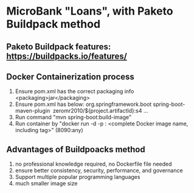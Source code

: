 # MicroBank "Loans", with Paketo Buildpack method
## Paketo Buildpack features: https://buildpacks.io/features/

## Docker Containerization process
1. Ensure pom.xml has the correct packaging info \<packaging>jar\</packaging> 
2. Ensure pom.xml has below:
    <build>
        <plugins>
            <plugin>
                <groupId>org.springframework.boot</groupId>
                <artifactId>spring-boot-maven-plugin</artifactId>
                <configuration>
                    <image>
                        <name>
                            zeromr2010/${project.artifactId}:s4
                        </name>
                    </image>
                </configuration>
            </plugin>
        ...
3. Run command "mvn spring-boot:build-image"
4. Run container by "docker run -d -p <External port>:<Container port> <complete Docker image name, including tag>"
   (8090:any)

## Advantages of Buildpoacks method 
1. no professional knowledge required, no Dockerfile file needed
2. ensure better consistency, security, performance, and governance
3. Support multiple popular programming languages
4. much smaller image size 